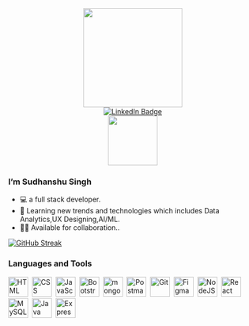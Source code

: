 <div id="header" align="center">
  
  <img src="https://media3.giphy.com/media/L8K62iTDkzGX6/200w.webp?cid=ecf05e472tkn8tudak1iy3briacg66m1qsed66praz1wm4oo&ep=v1_gifs_related&rid=200w.webp&ct=g" width="200"/>
  <div id="badges">
  <a href="https://www.linkedin.com/in/sudhanshusingh32/">
    <img src="https://img.shields.io/badge/LinkedIn-blue?style=for-the-badge&logo=linkedin&logoColor=white" alt="LinkedIn Badge"/>
  </a>

</div>
<img src="https://komarev.com/ghpvc/?username=sudhanshusingh-g&style=flat-square&color=blue" alt=""/>
<br/>
  <img src="https://media1.giphy.com/media/jTMw980OBX5YEAulPm/200w.webp?cid=ecf05e47j9zw1kwjhpjfz4gl5081x8mumvwrmjlzomk0e7na&ep=v1_stickers_search&rid=200w.webp&ct=s" width="100px"/>
</div>



### I’m Sudhanshu Singh
- 💻 a full stack developer.
- 🌱 Learning new trends and technologies which includes Data Analytics,UX Designing,AI/ML.
- 🤝🏻 Available for collaboration..

[![GitHub Streak](https://streak-stats.demolab.com/?user=sudhanshusingh-g)](https://git.io/streak-stats)



### Languages and Tools

<div>
 <img src="https://www.vectorlogo.zone/logos/w3_html5/w3_html5-icon.svg" title="HTML5" alt="HTML" width="40" height="40"/>&nbsp;
 <img src="https://www.vectorlogo.zone/logos/w3_css/w3_css-icon.svg" title="CSS3" alt="CSS" width="40" height="40"/>&nbsp;
 <img src="https://upload.vectorlogo.zone/logos/javascript/images/806c2e30-cf85-4b36-81bb-037049603c34.svg" title="JavaScript" alt="JavaScript" width="40" height="40"/>&nbsp;
 <img src="https://upload.vectorlogo.zone/logos/getbootstrap/images/987f8f6c-263a-47b1-a85d-853cfca215d9.svg" title="Bootstrap" alt="Bootstrap" width="40" height="40"/>&nbsp;
 <img src="https://www.vectorlogo.zone/logos/mongodb/mongodb-icon.svg" title="mongoDB"  alt="mongoDB" width="40" height="40"/>&nbsp;
 <img src="https://www.vectorlogo.zone/logos/getpostman/getpostman-icon.svg" title="Postman"  alt="Postman" width="40" height="40"/>&nbsp;
 <img src="https://www.vectorlogo.zone/logos/git-scm/git-scm-icon.svg" title="Git" alt="Git" width="40" height="40"/>&nbsp;
  <img src="https://www.vectorlogo.zone/logos/figma/figma-icon.svg" title="Figma"  alt="Figma" width="40" height="40"/>&nbsp;
  <img src="https://www.vectorlogo.zone/logos/nodejs/nodejs-icon.svg" title="NodeJS"  alt="NodeJS" width="40" height="40"/>&nbsp;
  <img src="https://www.vectorlogo.zone/logos/reactjs/reactjs-icon.svg" title="React"  alt="React" width="40" height="40"/>&nbsp;
  <img src="https://www.vectorlogo.zone/logos/mysql/mysql-ar21.svg" title="MySQL"  alt="MySQL" width="40" height="40"/>&nbsp;
  <img src="https://www.vectorlogo.zone/logos/java/java-icon.svg" title="Java"  alt="Java" width="40" height="40"/>&nbsp;
  <img src="https://www.vectorlogo.zone/logos/expressjs/expressjs-icon.svg" title="ExpressJS"  alt="ExpressJS" width="40" height="40"/>&nbsp;
  
  
  
  
  
</div>

